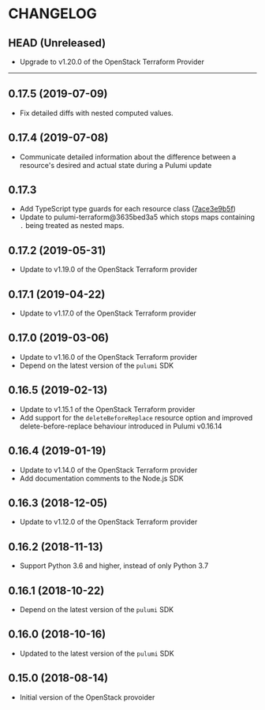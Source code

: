 CHANGELOG
=========

## HEAD (Unreleased)
* Upgrade to v1.20.0 of the OpenStack Terraform Provider


---

## 0.17.5 (2019-07-09)
* Fix detailed diffs with nested computed values.

## 0.17.4 (2019-07-08)
* Communicate detailed information about the difference between a resource's desired and actual state during a Pulumi update

## 0.17.3
* Add TypeScript type guards for each resource class ([7ace3e9b5f](https://github.com/pulumi/pulumi-terraform/commit/7ace3e9b5f2dcd4692b029ba4b80360582d7949a))
* Update to pulumi-terraform@3635bed3a5 which stops maps containing `.` being treated as nested maps.

## 0.17.2 (2019-05-31)
* Update to v1.19.0 of the OpenStack Terraform provider

## 0.17.1 (2019-04-22)
* Update to v1.17.0 of the OpenStack Terraform provider

## 0.17.0 (2019-03-06)
* Update to v1.16.0 of the OpenStack Terraform provider
* Depend on the latest version of the `pulumi` SDK

## 0.16.5 (2019-02-13)
* Update to v1.15.1 of the OpenStack Terraform provider
* Add support for the `deleteBeforeReplace` resource option and improved delete-before-replace behaviour introduced in Pulumi v0.16.14

## 0.16.4 (2019-01-19)
* Update to v1.14.0 of the OpenStack Terraform provider
* Add documentation comments to the Node.js SDK

## 0.16.3 (2018-12-05)
* Update to v1.12.0 of the OpenStack Terraform provider

## 0.16.2 (2018-11-13)
* Support Python 3.6 and higher, instead of only Python 3.7

## 0.16.1 (2018-10-22)
* Depend on the latest version of the `pulumi` SDK

## 0.16.0 (2018-10-16)
* Updated to the latest version of the `pulumi` SDK

## 0.15.0 (2018-08-14)
* Initial version of the OpenStack provoider

